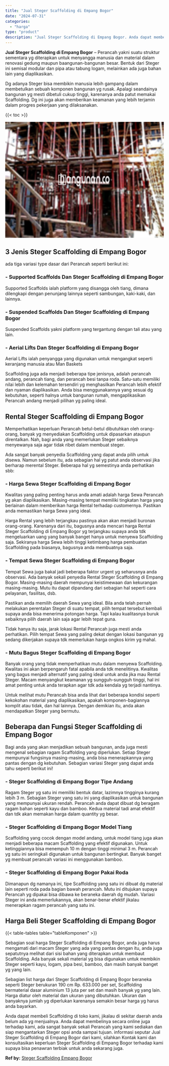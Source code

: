 ```yaml
---
title: "Jual Steger Scaffolding di Empang Bogor"
date: "2024-07-31"
categories: 
  - "harga"
type: "product"
description: "Jual Steger Scaffolding di Empang Bogor. Anda dapat membeli Scaffolding di toko kami, jikalau di sekitar daerah anda belum ada yg menjualnya. Anda dapat memb..."
---
```


**Jual Steger Scaffolding di Empang Bogor** – Perancah yakni suatu struktur sementara yg diterapkan untuk menyangga manusia dan material dalam renovasi gedung maupun baangunan-bangunan besar. Bentuk dari Steger ini semisal modular dan pipa atau tabung logam, melainkan ada juga bahan lain yang diaplikasikan.

Dg adanya Steger bisa membikin manusia lebih gampang dalam membetulkan sebuah komponen bangunan yg rusak. Apalagi seandainya bangunan yg mesti dibetuli cukup tinggi, karenanya anda patut memakai Scaffolding. Dg ini juga akan memberikan keamanan yang lebih terjamin dalam progres pekerjaan yang dilaksanakan.

{{< toc >}}

![Jual Steger Scaffolding di Empang Bogor](/images/sewa-scaffolding-steger-10.png)

## 3 Jenis Steger Scaffolding di Empang Bogor

ada tiga variasi type dasar dari Perancah seperti berikut ini:

### \- Supported Scaffolds Dan Steger Scaffolding di Empang Bogor

Supported Scaffolds ialah platform yang disangga oleh tiang, dimana dilengkapi dengan penunjang lainnya seperti sambungan, kaki-kaki, dan lainnya.

### \- Suspended Scaffolds Dan Steger Scaffolding di Empang Bogor

Suspended Scaffolds yakni platform yang tergantung dengan tali atau yang lain.

### \- Aerial Lifts Dan Steger Scaffolding di Empang Bogor

Aerial Lifts ialah penyangga yang digunakan untuk mengangkat seperti keranjang manusia atau Man Baskets

Scaffolding juga ada menjadi beberapa tipe jenisnya, adalah perancah andang, perancah tiang, dan perancah besi tanpa roda. Satu-satu memiliki nilai lebih dan kelemahan tersendiri yg menghasilkan Perancah lebih efektif dan nyaman diaplikasikan. Anda bisa menggunakannya yang sesuai dg kebutuhan, seperti halnya untuk bangunan rumah, mengaplikasikan Perancah andang menjadi pilihan yg paling ideal.

## Rental Steger Scaffolding di Empang Bogor

Memperhatikan keperluan Perancah betul-betul dibutuhkan oleh orang-orang, banyak yg menyediakan Scaffolding untuk dipasarkan ataupun direntalkan. Nah, bagi anda yang memerlukan Steger sebaiknya menyewanya saja agar tidak ribet dalam membuat steger.

Ada sangat banyak penyedia Scaffolding yang dapat anda pilih untuk disewa. Namun sebelum itu, ada sebagian hal yg patut anda observasi jika berharap merental Steger. Beberapa hal yg semestinya anda perhatikan sbb:

### \- Harga Sewa Steger Scaffolding di Empang Bogor

Kwalitas yang paling penting harus anda amati adalah harga Sewa Perancah yg akan diaplikasikan. Masing-masing tempat memiliki tingkatan harga yang berlainan dalam memberikan harga Rental terhadap customernya. Pastikan anda memastikan harga Sewa yang ideal.

Harga Rental yang lebih terjangkau pastinya akan akan menjadi buronan orang-orang. Karenanya dari itu, bagusnya anda mencari harga Rental Steger Scaffolding di Empang Bogor yg terjangkau supaya anda tdk mengeluarkan uang yang banyak banget hanya untuk menyewa Scaffolding saja. Sekiranya harga Sewa lebih tinggi ketimbang harga pembuatan Scaffolding pada biasanya, bagusnya anda membuatnya saja.

### \- Tempat Sewa Steger Scaffolding di Empang Bogor

Tempat Sewa juga bakal jadi beberapa faktor urgent yg seharusnya anda observasi. Ada banyak sekali penyedia Rental Steger Scaffolding di Empang Bogor. Masing-masing daerah mempunyai keistimewaan dan kekurangan masing-masing. Mutu itu dapat dipandang dari sebagian hal seperti cara pelayanan, fasilitas, dsb.

Pastikan anda memilih daerah Sewa yang ideal. Bila anda telah pernah melakukan perentalan Steger di suatu tempat, pilih tempat tersebut kembali supaya anda bisa menerima potongan harga. Tapi kalau kualitasnya buruk sebaiknya pilih daerah lain saja agar lebih tepat guna.

Tidak hanya itu saja, jarak lokasi Rental Perancah juga mesti anda perhatikan. Pilih tempat Sewa yang paling dekat dengan lokasi bangunan yg sedang dikerjakan supaya tdk memerlukan harga ongkos kirim yg mahal.

### \- Mutu Bagus Steger Scaffolding di Empang Bogor

Banyak orang yang tidak memperhatikan mutu dalam menyewa Scaffolding. Kwalitas ini akan berpengaruh fatal apabila anda tdk menelitinya. Kwalitas yang bagus menjadi alternatif yang paling ideal untuk anda jika mau Rental Steger. Macam menyangkut keamanan yg sungguh-sungguh tinggi, hal ini amat penting untuk anda terapkan agar tdk ada kendala yg terjadi nantinya.

Untuk melihat mutu Perancah bisa anda lihat dari beberapa kondisi seperti kekokohan material yang diaplikasikan, apakah komponen-bagiannya komplit atau tidak, dan hal lainnya. Dengan demikian itu, anda akan mendapatkan Steger yang bermutu.

## Beberapa dan Fungsi Steger Scaffolding di Empang Bogor

Bagi anda yang akan menjadikan sebuah bangunan, anda juga mesti mengenal sebagian ragam Scaffolding yang diperlukan. Setiap Steger mempunyai fungsinya masing-masing, anda bisa menerapkannya yang pantas dengan dg kebutuhan. Sebagian variasi Steger yang dapat anda tahu seperti berikut ini!

### \- Steger Scaffolding di Empang Bogor Tipe Andang

Ragam Steger yg satu ini memiliki bentuk datar, lazimnya tingginya kurang lebih 3 m. Sebagian Steger yang satu ini yang diaplikasikan untuk bangunan yang mempunyai ukuran rendah. Perancah anda dapat dibuat dg beragam ragam bahan seperti kayu dan bamboo. Kedua material tadi amat efektif dan tdk akan memakan harga dalam quantity yg besar.

### \- Steger Scaffolding di Empang Bogor Model Tiang

Scaffolding yang cocok dengan model andang, untuk model tiang juga akan menjadi beberapa macam Scaffolding yang efektif digunakan. Untuk ketinggiannya bisa menempuh 10 m dengan tinggi minimal 3 m. Perancah yg satu ini seringkali digunakan untuk bangunan bertingkat. Banyak banget yg membuat perancah variasi ini menggunakan bamboo.

### \- Steger Scaffolding di Empang Bogor Pakai Roda

Dimanapun dg namanya ini, tipe Scaffolding yang satu ini dibuat dg material lain seperti roda pada bagian bawah perancah. Mutu ini ditujukan supaya Perancah yg dipakai bisa dibawa ke beraneka daerah dg mudah. Variasi Steger ini anda memerlukannya, akan benar-benar efektif jikalau menerapkan ragam perancah yang satu ini.

## Harga Beli Steger Scaffolding di Empang Bogor

{{< table-tables table="tableKomponen" >}}

Sebagian soal harga Steger Scaffolding di Empang Bogor, anda juga harus mengamati dari macam Steger yang ada yang pantas dengan itu, anda juga sepatutnya melihat dari sisi bahan yang diterapkan untuk membaut Scaffolding. Ada banyak sekali material yg bisa digunakan untuk membikin Steger seperti kayu, logam, pipa besi, bamboo, dan masih banyak banget yg yang lain.

Sebagian list harga dari Steger Scaffolding di Empang Bogor beraneka seperti Steger berukuran 190 cm Rp. 633.000 per set, Scaffolding bermaterial dasar aluminium 13 juta per set dan masih banyak yg yang lain. Harga diatur oleh material dan ukuran yang dibutuhkan. Ukuran dan banyaknya jumlah yg diperlukan karenanya semakin besar harga yg harus anda bayarkan.

Anda dapat membeli Scaffolding di toko kami, jikalau di sekitar daerah anda belum ada yg menjualnya. Anda dapat membelinya secara online juga terhadap kami, ada sangat banyak sekali Perancah yang kami sediakan dan siap mengantarkan Steger opsi anda sampai tujuan. informasi seputar Jual Steger Scaffolding di Empang Bogor dari kami, silahkan Kontak kami dan konsultasikan keperluan Steger Scaffolding di Empang Bogor terhadap kami supaya bisa penawran terbiak untuk anda sekarang juga.

**Ref by:** [Steger Scaffolding Empang Bogor](https://id.wikipedia.org/wiki/Steger)
